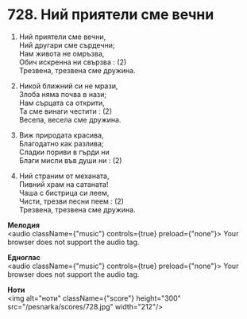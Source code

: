 # 728. Ний приятели сме вечни

1. Ний приятели сме вечни,  
Ний другари сме сърдечни;  
Нам живота не омръзва,  
Обич искренна ни свързва : (2)  
Трезвена, трезвена сме дружина.  

2. Никой ближний си не мрази,  
Злоба няма почва в нази;  
Нам сърцата са открити,  
Та сме винаги честити : (2)  
Весела, весела сме дружина.  

3. Виж природата красива,  
Благодатно как разлива;  
Сладки пориви в гърди ни  
Благи мисли във души ни : (2)

4. Ний страним от механата,  
Пивний храм на сатаната!  
Чаша с бистрица си леем,  
Чисти, трезви песни пеем : (2)  
Трезвена, трезвена сме дружина.

**Мелодия**  
<audio className={"music"} controls={true} preload={"none"}>
    <source src="/pesnarka/mp3/728.mp3" type="audio/mpeg"/>
    Your browser does not support the audio tag.
</audio>

**Едноглас**  
<audio className={"music"} controls={true} preload={"none"}>
    <source src="/pesnarka/transp/728.mp3" type="audio/mpeg"/>
    Your browser does not support the audio tag.
</audio>

**Ноти**  
<img alt="ноти" className={"score"} height="300" src="/pesnarka/scores/728.jpg" width="212"/>
